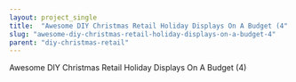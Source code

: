 ```yaml
---
layout: project_single
title:  "Awesome DIY Christmas Retail Holiday Displays On A Budget (4"
slug: "awesome-diy-christmas-retail-holiday-displays-on-a-budget-4"
parent: "diy-christmas-retail"
---
```

Awesome DIY Christmas Retail Holiday Displays On A Budget (4)